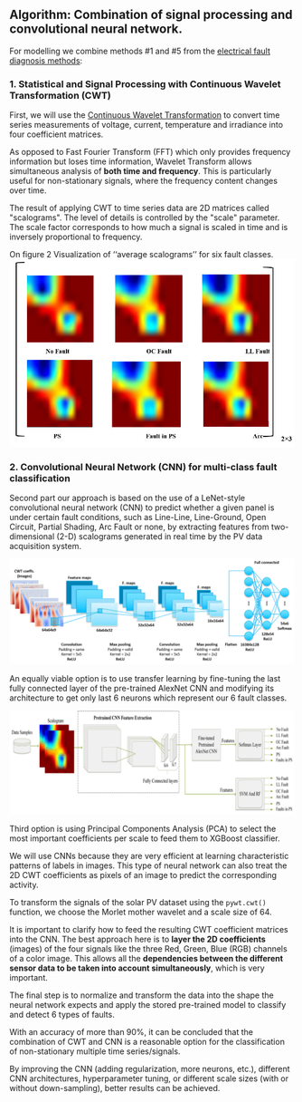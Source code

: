 ## Algorithm: Combination of signal processing and convolutional neural network.

For modelling we combine methods #1 and #5 from the [electrical fault diagnosis methods](<fault_detection_and_classification.md>):

### 1. **Statistical and Signal Processing** with Continuous Wavelet Transformation (CWT) 

First, we will use the [Continuous Wavelet Transformation](<wavelet_transform_intro.md>) to convert time series measurements of voltage, current, temperature and irradiance into four coefficient matrices.

As opposed to Fast Fourier Transform (FFT) which only provides frequency information but loses time information, Wavelet Transform allows simultaneous analysis of **both time and frequency**. This is particularly useful for non-stationary signals, where the frequency content changes over time.

The result of applying CWT to time series data are 2D matrices called "scalograms". The level of details is controlled by the "scale" parameter. The scale factor corresponds to how much a signal is scaled in time and is inversely proportional to frequency.

On figure 2 Visualization of ‘‘average scalograms’’ for six fault classes.
![](img/scalo_vis.jpg)

### 2. **Convolutional Neural Network** (CNN) for multi-class fault classification

Second part our approach is based on the use of a LeNet-style convolutional neural network (CNN) to predict whether a given panel is under certain fault conditions, such as Line-Line, Line-Ground, Open Circuit, Partial Shading, Arc Fault or none, by extracting features from two-dimensional (2-D) scalograms generated in real time by the PV data acquisition system.

![](img/lenet_arch.webp)

An equally viable option is to use transfer learning by fine-tuning the last fully connected layer of the pre-trained AlexNet CNN and modifying its architecture to get only last 6 neurons which represent our 6 fault classes.

![](img/cnn_arch.jpg)

Third option is using Principal Components Analysis (PCA) to select the most important coefficients per scale to feed them to XGBoost classifier. 

We will use CNNs because they are very efficient at learning characteristic patterns of labels in images. This type of neural network can also treat the 2D CWT coefficients as pixels of an image to predict the corresponding activity.

To transform the signals of the solar PV dataset using the `pywt.cwt()` function, we choose the Morlet mother wavelet and a scale size of 64.

It is important to clarify how to feed the resulting CWT coefficient matrices into the CNN. The best approach here is to **layer the 2D coefficients** (images) of the four signals like the three Red, Green, Blue (RGB) channels of a color image. This allows all the **dependencies between the different sensor data to be taken into account simultaneously**, which is very important.

The final step is to normalize and transform the data into the shape the neural network expects and apply the stored pre-trained model to classify and detect 6 types of faults.

With an accuracy of more than 90%, it can be concluded that the combination of CWT and CNN is a reasonable option for the classification of non-stationary multiple time series/signals.

By improving the CNN (adding regularization, more neurons, etc.), different CNN architectures, hyperparameter tuning, or different scale sizes (with or without down-sampling), better results can be achieved.